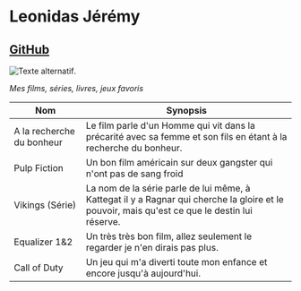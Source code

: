 # Leonidas Jérémy

## [GitHub](https://github.com/LeoMbm)

![Texte alternatif](http://assets.stickpng.com/images/5eb95d0e17f3c600044a2916.png "Photo de moi").

_Mes films, séries, livres, jeux favoris_

| Nom                       | Synopsis                                                                                                                                      |
| ------------------------- | --------------------------------------------------------------------------------------------------------------------------------------------- |
| A la recherche du bonheur | Le film parle d'un Homme qui vit dans la précarité avec sa femme et son fils en étant à la recherche du bonheur.                              |
| Pulp Fiction              | Un bon film américain sur deux gangster qui n'ont pas de sang froid                                                                           |
| Vikings (Série)           | La nom de la série parle de lui même, à Kattegat il y a Ragnar qui cherche la gloire et le pouvoir, mais qu'est ce que le destin lui réserve. |
| Equalizer 1&2             | Un très très bon film, allez seulement le regarder je n'en dirais pas plus.                                                                   |
| Call of Duty              | Un jeu qui m'a diverti toute mon enfance et encore jusqu'à aujourd'hui.                                                                       |
